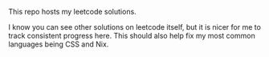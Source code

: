 This repo hosts my leetcode solutions.

I know you can see other solutions on leetcode itself, but it is nicer for me to track consistent progress here. This should also help fix my most common languages being CSS and Nix.
